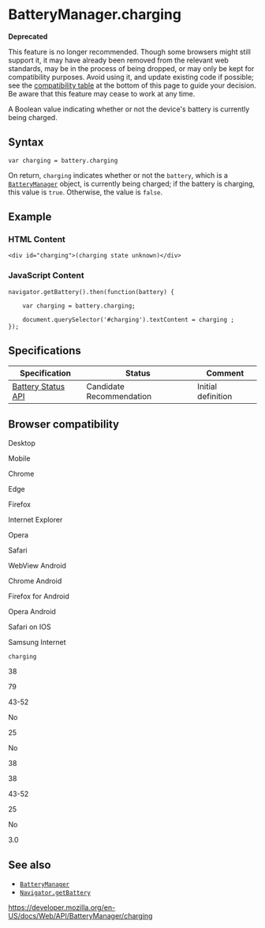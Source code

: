 # BatteryManager.charging

**Deprecated**

This feature is no longer recommended. Though some browsers might still support it, it may have already been removed from the relevant web standards, may be in the process of being dropped, or may only be kept for compatibility purposes. Avoid using it, and update existing code if possible; see the [compatibility table](#browser_compatibility) at the bottom of this page to guide your decision. Be aware that this feature may cease to work at any time.

A Boolean value indicating whether or not the device's battery is currently being charged.

## Syntax

    var charging = battery.charging

On return, `charging` indicates whether or not the `battery`, which is a [`BatteryManager`](../batterymanager) object, is currently being charged; if the battery is charging, this value is `true`. Otherwise, the value is `false`.

## Example

### HTML Content

    <div id="charging">(charging state unknown)</div>

### JavaScript Content

    navigator.getBattery().then(function(battery) {

        var charging = battery.charging;

        document.querySelector('#charging').textContent = charging ;
    });

## Specifications

<table><thead><tr class="header"><th>Specification</th><th>Status</th><th>Comment</th></tr></thead><tbody><tr class="odd"><td><a href="https://w3c.github.io/battery/">Battery Status API</a></td><td><span class="spec-cr">Candidate Recommendation</span></td><td>Initial definition</td></tr></tbody></table>

## Browser compatibility

Desktop

Mobile

Chrome

Edge

Firefox

Internet Explorer

Opera

Safari

WebView Android

Chrome Android

Firefox for Android

Opera Android

Safari on IOS

Samsung Internet

`charging`

38

79

43-52

No

25

No

38

38

43-52

25

No

3.0

## See also

- [`BatteryManager`](../batterymanager)
- [`Navigator.getBattery`](../navigator/getbattery)

<a href="https://developer.mozilla.org/en-US/docs/Web/API/BatteryManager/charging" class="_attribution-link">https://developer.mozilla.org/en-US/docs/Web/API/BatteryManager/charging</a>

